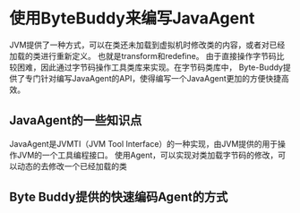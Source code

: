 # 使用ByteBuddy来编写JavaAgent

JVM提供了一种方式，可以在类还未加载到虚拟机时修改类的内容，或者对已经加载的类进行重新定义。
也就是transform和redefine。
由于直接操作字节码比较困难，因此通过字节码操作工具类库来实现。在字节码类库中，
Byte-Buddy提供了专门针对编写JavaAgent的API，使得编写一个JavaAgent更加的方便快捷高效。

## JavaAgent的一些知识点

JavaAgent是JVMTI（JVM Tool Interface）的一种实现，由JVM提供的用于操作JVM的一个工具编程接口。
使用Agent，可以实现对类加载字节码的修改，可以动态的去修改一个已经加载的类

## Byte Buddy提供的快速编码Agent的方式